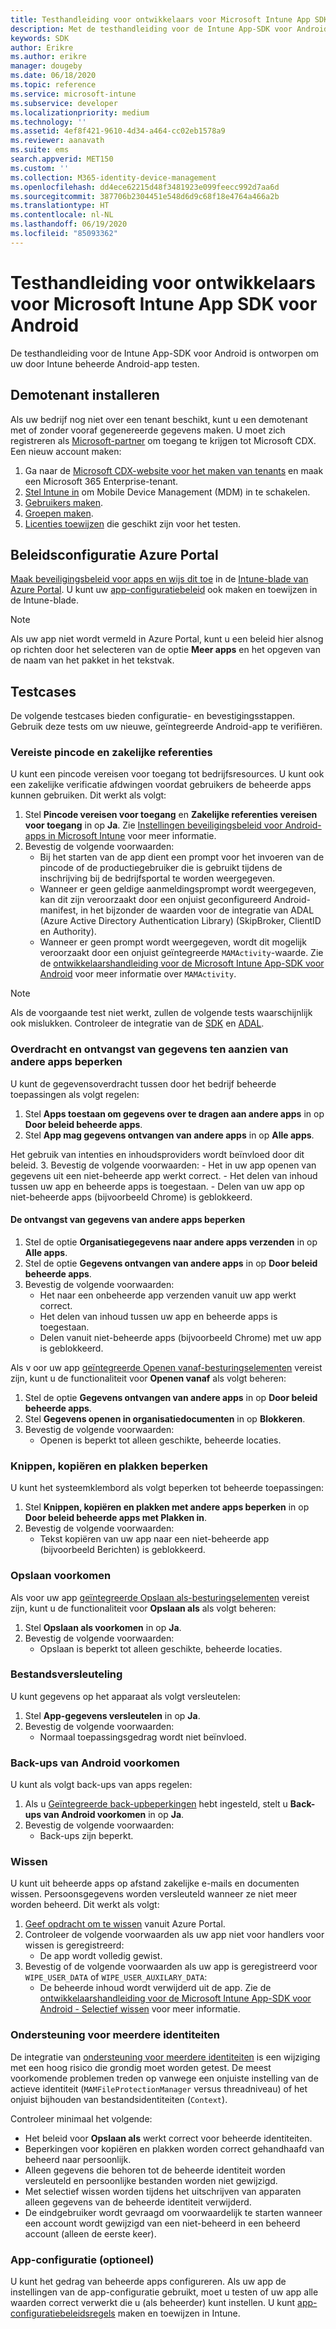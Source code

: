 ```yaml
---
title: Testhandleiding voor ontwikkelaars voor Microsoft Intune App SDK voor Android
description: Met de testhandleiding voor de Intune App-SDK voor Android kunt u uw door Intune beheerde Android-app testen.
keywords: SDK
author: Erikre
ms.author: erikre
manager: dougeby
ms.date: 06/18/2020
ms.topic: reference
ms.service: microsoft-intune
ms.subservice: developer
ms.localizationpriority: medium
ms.technology: ''
ms.assetid: 4ef8f421-9610-4d34-a464-cc02eb1578a9
ms.reviewer: aanavath
ms.suite: ems
search.appverid: MET150
ms.custom: ''
ms.collection: M365-identity-device-management
ms.openlocfilehash: dd4ece62215d48f3481923e099feecc992d7aa6d
ms.sourcegitcommit: 387706b2304451e548d6d9c68f18e4764a466a2b
ms.translationtype: HT
ms.contentlocale: nl-NL
ms.lasthandoff: 06/19/2020
ms.locfileid: "85093362"
---
```

# <a name="microsoft-intune-app-sdk-for-android-developers-testing-guide"></a>Testhandleiding voor ontwikkelaars voor Microsoft Intune App SDK voor Android

De testhandleiding voor de Intune App-SDK voor Android is ontworpen om uw door Intune beheerde Android-app testen.

## <a name="demo-tenant-setup"></a>Demotenant installeren
Als uw bedrijf nog niet over een tenant beschikt, kunt u een demotenant met of zonder vooraf gegenereerde gegevens maken. U moet zich registreren als [Microsoft-partner](https://partner.microsoft.com/en-us/business-opportunities/why-microsoft) om toegang te krijgen tot Microsoft CDX. Een nieuw account maken:
1. Ga naar de [Microsoft CDX-website voor het maken van tenants](https://cdx.transform.microsoft.com/my-tenants/create-tenant) en maak een Microsoft 365 Enterprise-tenant.
2. [Stel Intune in](../fundamentals/setup-steps.md) om Mobile Device Management (MDM) in te schakelen.
3. [Gebruikers maken](../fundamentals/users-add.md).
4. [Groepen maken](../fundamentals/groups-add.md).
5. [Licenties toewijzen](../fundamentals/licenses-assign.md) die geschikt zijn voor het testen.


## <a name="azure-portal-policy-configuration"></a>Beleidsconfiguratie Azure Portal
[Maak beveiligingsbeleid voor apps en wijs dit toe](../apps/app-protection-policies.md) in de [Intune-blade van Azure Portal](https://portal.azure.com/?feature.customportal=false#blade/Microsoft_Intune_Apps/MainMenu/14/selectedMenuItem/Overview). U kunt uw [app-configuratiebeleid](../apps/app-configuration-policies-overview.md) ook maken en toewijzen in de Intune-blade.

> [!NOTE]
> Als uw app niet wordt vermeld in Azure Portal, kunt u een beleid hier alsnog op richten door het selecteren van de optie **Meer apps** en het opgeven van de naam van het pakket in het tekstvak.

## <a name="test-cases"></a>Testcases

De volgende testcases bieden configuratie- en bevestigingsstappen. Gebruik deze tests om uw nieuwe, geïntegreerde Android-app te verifiëren.

### <a name="required-pin-and-corporate-credentials"></a>Vereiste pincode en zakelijke referenties

U kunt een pincode vereisen voor toegang tot bedrijfsresources. U kunt ook een zakelijke verificatie afdwingen voordat gebruikers de beheerde apps kunnen gebruiken. Dit werkt als volgt:

1. Stel **Pincode vereisen voor toegang** en **Zakelijke referenties vereisen voor toegang** in op **Ja**. Zie [Instellingen beveiligingsbeleid voor Android-apps in Microsoft Intune](../apps/app-protection-policy-settings-android.md#access-requirements) voor meer informatie.
2. Bevestig de volgende voorwaarden:
    - Bij het starten van de app dient een prompt voor het invoeren van de pincode of de productiegebruiker die is gebruikt tijdens de inschrijving bij de bedrijfsportal te worden weergegeven.
    - Wanneer er geen geldige aanmeldingsprompt wordt weergegeven, kan dit zijn veroorzaakt door een onjuist geconfigureerd Android-manifest, in het bijzonder de waarden voor de integratie van ADAL (Azure Active Directory Authentication Library) (SkipBroker, ClientID en Authority).
    - Wanneer er geen prompt wordt weergegeven, wordt dit mogelijk veroorzaakt door een onjuist geïntegreerde `MAMActivity`-waarde. Zie de [ontwikkelaarshandleiding voor de Microsoft Intune App-SDK voor Android](app-sdk-android.md) voor meer informatie over `MAMActivity`.

> [!NOTE] 
> Als de voorgaande test niet werkt, zullen de volgende tests waarschijnlijk ook mislukken. Controleer de integratie van de [SDK](app-sdk-android.md#sdk-integration) en [ADAL](app-sdk-android.md#configure-azure-active-directory-authentication-library-adal).

### <a name="restrict-transferring-and-receiving-data-with-other-apps"></a>Overdracht en ontvangst van gegevens ten aanzien van andere apps beperken
U kunt de gegevensoverdracht tussen door het bedrijf beheerde toepassingen als volgt regelen:

1. Stel **Apps toestaan om gegevens over te dragen aan andere apps** in op **Door beleid beheerde apps**.
2. Stel **App mag gegevens ontvangen van andere apps** in op **Alle apps**. 

Het gebruik van intenties en inhoudsproviders wordt beïnvloed door dit beleid.
3. Bevestig de volgende voorwaarden:
    - Het in uw app openen van gegevens uit een niet-beheerde app werkt correct.
    - Het delen van inhoud tussen uw app en beheerde apps is toegestaan.
    - Delen van uw app op niet-beheerde apps (bijvoorbeeld Chrome) is geblokkeerd.


#### <a name="restrict-receiving-data-from-other-apps"></a>De ontvangst van gegevens van andere apps beperken

1. Stel de optie **Organisatiegegevens naar andere apps verzenden** in op **Alle apps**.
2. Stel de optie **Gegevens ontvangen van andere apps** in op **Door beleid beheerde apps**. 
3. Bevestig de volgende voorwaarden:
    - Het naar een onbeheerde app verzenden vanuit uw app werkt correct.
    - Het delen van inhoud tussen uw app en beheerde apps is toegestaan.
    - Delen vanuit niet-beheerde apps (bijvoorbeeld Chrome) met uw app is geblokkeerd.

Als v oor uw app [geïntegreerde Openen vanaf-besturingselementen](app-sdk-android.md#opening-data-from-a-local-or-cloud-storage-location) vereist zijn, kunt u de functionaliteit voor **Openen vanaf** als volgt beheren:

1. Stel de optie **Gegevens ontvangen van andere apps** in op **Door beleid beheerde apps**. 
2. Stel **Gegevens openen in organisatiedocumenten** in op **Blokkeren**. 
3. Bevestig de volgende voorwaarden:
    - Openen is beperkt tot alleen geschikte, beheerde locaties.

### <a name="restrict-cut-copy-and-paste"></a>Knippen, kopiëren en plakken beperken
U kunt het systeemklembord als volgt beperken tot beheerde toepassingen:

1. Stel **Knippen, kopiëren en plakken met andere apps beperken** in op **Door beleid beheerde apps met Plakken in**.
2. Bevestig de volgende voorwaarden:
    - Tekst kopiëren van uw app naar een niet-beheerde app (bijvoorbeeld Berichten) is geblokkeerd.

### <a name="prevent-save"></a>Opslaan voorkomen
Als voor uw app [geïntegreerde Opslaan als-besturingselementen](app-sdk-android.md#example-data-transfer-between-apps-and-device-or-cloud-storage-locations) vereist zijn, kunt u de functionaliteit voor **Opslaan als** als volgt beheren:

1. Stel **Opslaan als voorkomen** in op **Ja**.
2. Bevestig de volgende voorwaarden:
    - Opslaan is beperkt tot alleen geschikte, beheerde locaties.

### <a name="file-encryption"></a>Bestandsversleuteling
U kunt gegevens op het apparaat als volgt versleutelen:

1. Stel **App-gegevens versleutelen** in op **Ja**.
2. Bevestig de volgende voorwaarden:
    - Normaal toepassingsgedrag wordt niet beïnvloed.

### <a name="prevent-android-backups"></a>Back-ups van Android voorkomen
U kunt als volgt back-ups van apps regelen:

1. Als u [Geïntegreerde back-upbeperkingen](app-sdk-android.md#protecting-backup-data) hebt ingesteld, stelt u **Back-ups van Android voorkomen** in op **Ja**.
2. Bevestig de volgende voorwaarden:
    - Back-ups zijn beperkt.

### <a name="wipe"></a>Wissen
U kunt uit beheerde apps op afstand zakelijke e-mails en documenten wissen. Persoonsgegevens worden versleuteld wanneer ze niet meer worden beheerd. Dit werkt als volgt:

1. [Geef opdracht om te wissen](../apps/apps-selective-wipe.md) vanuit Azure Portal.
2. Controleer de volgende voorwaarden als uw app niet voor handlers voor wissen is geregistreerd:
    - De app wordt volledig gewist.
3. Bevestig of de volgende voorwaarden als uw app is geregistreerd voor `WIPE_USER_DATA` of `WIPE_USER_AUXILARY_DATA`:
    - De beheerde inhoud wordt verwijderd uit de app. Zie de [ontwikkelaarshandleiding voor de Microsoft Intune App-SDK voor Android - Selectief wissen](app-sdk-android.md#selective-wipe) voor meer informatie.

### <a name="multi-identity-support"></a>Ondersteuning voor meerdere identiteiten
De integratie van [ondersteuning voor meerdere identiteiten](app-sdk-android.md#multi-identity-optional) is een wijziging met een hoog risico die grondig moet worden getest. De meest voorkomende problemen treden op vanwege een onjuiste instelling van de actieve identiteit (`MAMFileProtectionManager` versus threadniveau) of het onjuist bijhouden van bestandsidentiteiten (`Context`).

Controleer minimaal het volgende:

- Het beleid voor **Opslaan als** werkt correct voor beheerde identiteiten.
- Beperkingen voor kopiëren en plakken worden correct gehandhaafd van beheerd naar persoonlijk.
- Alleen gegevens die behoren tot de beheerde identiteit worden versleuteld en persoonlijke bestanden worden niet gewijzigd.
- Met selectief wissen worden tijdens het uitschrijven van apparaten alleen gegevens van de beheerde identiteit verwijderd.
- De eindgebruiker wordt gevraagd om voorwaardelijk te starten wanneer een account wordt gewijzigd van een niet-beheerd in een beheerd account (alleen de eerste keer).

### <a name="app-configuration-optional"></a>App-configuratie (optioneel)
U kunt het gedrag van beheerde apps configureren. Als uw app de instellingen van de app-configuratie gebruikt, moet u testen of uw app alle waarden correct verwerkt die u (als beheerder) kunt instellen. U kunt [app-configuratiebeleidsregels](../apps/app-configuration-policies-overview.md) maken en toewijzen in Intune.


